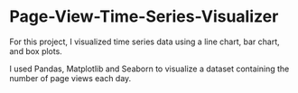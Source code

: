 # Page-View-Time-Series-Visualizer

For this project, I visualized time series data using a line chart, bar chart, and box plots. 

I used Pandas, Matplotlib and Seaborn to visualize a dataset containing the number of page views each day.
